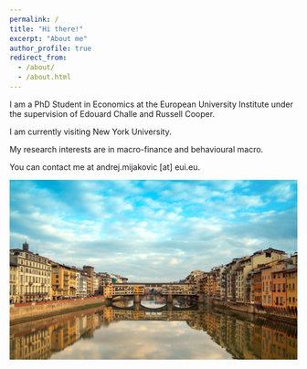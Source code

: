 ```yaml
---
permalink: /
title: "Hi there!"
excerpt: "About me"
author_profile: true
redirect_from: 
  - /about/
  - /about.html
---
```


I am a PhD Student in Economics at the European University Institute under the supervision of Edouard Challe and Russell Cooper.

I am currently visiting New York University.

My research interests are in macro-finance and behavioural macro.

You can contact me at andrej.mijakovic [at] eui.eu.

<img src="/images/florence.jpg" alt="drawing" width="800"/>
